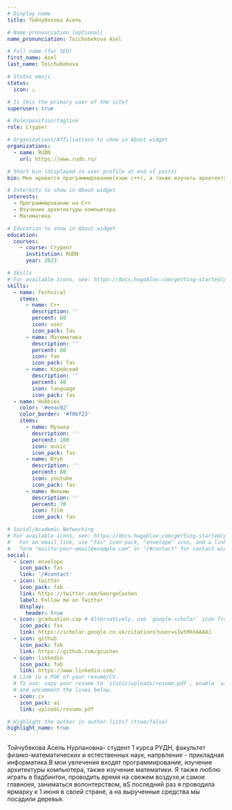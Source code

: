 ```yaml
---
# Display name
title: Тойчубекова Асель

# Name pronunciation (optional)
name_pronunciation: Toichubekova Asel

# Full name (for SEO)
first_name: Asel
last_name: Toichubekova

# Status emoji
status:
  icon: ☕️

# Is this the primary user of the site?
superuser: true

# Role/position/tagline
role: Студент 

# Organizations/Affiliations to show in About widget
organizations:
  - name: RUDN
    url: https://www.rudn.ru/

# Short bio (displayed in user profile at end of posts)
bio: Мне нравится программирование(язык с++), а также изучать архитектуру коспьютера.

# Interests to show in About widget
interests:
  - Программирование на С++
  - Изучение архитектуры компьютера
  - Математика

# Education to show in About widget
education:
  courses:
    - course: Студент 
      institution: RUDN
      year: 2023

# Skills
# For available icons, see: https://docs.hugoblox.com/getting-started/page-builder/#icons
skills:
  - name: Technical
    items:
      - name: C++
        description: ''
        percent: 60
        icon: user
        icon_pack: fas
      - name: Математика
        description: ''
        percent: 80
        icon: fax
        icon_pack: fas
      - name: Корейский
        description: ''
        percent: 40
        icon: language
        icon_pack: fas
  - name: Hobbies
    color: '#eeac02'
    color_border: '#f0bf23'
    items:
      - name: Музыка
        description: ''
        percent: 100
        icon: music
        icon_pack: fas
      - name: Ютуб 
        description: ''
        percent: 80
        icon: youtube
        icon_pack: fas
      - name: Фильмы
        description: ''
        percent: 70
        icon: film
        icon_pack: fas

# Social/Academic Networking
# For available icons, see: https://docs.hugoblox.com/getting-started/page-builder/#icons
#   For an email link, use "fas" icon pack, "envelope" icon, and a link in the
#   form "mailto:your-email@example.com" or "/#contact" for contact widget.
social:
  - icon: envelope
    icon_pack: fas
    link: '/#contact'
  - icon: twitter
    icon_pack: fab
    link: https://twitter.com/GeorgeCushen
    label: Follow me on Twitter
    display:
      header: true
  - icon: graduation-cap # Alternatively, use `google-scholar` icon from `ai` icon pack
    icon_pack: fas
    link: https://scholar.google.co.uk/citations?user=sIwtMXoAAAAJ
  - icon: github
    icon_pack: fab
    link: https://github.com/gcushen
  - icon: linkedin
    icon_pack: fab
    link: https://www.linkedin.com/
  # Link to a PDF of your resume/CV.
  # To use: copy your resume to `static/uploads/resume.pdf`, enable `ai` icons in `params.yaml`,
  # and uncomment the lines below.
  - icon: cv
    icon_pack: ai
    link: uploads/resume.pdf

# Highlight the author in author lists? (true/false)
highlight_name: true
---
```


Тойчубекова Асель Нурлановна- студент 1 курса РУДН, факультет физико-математических и естественных наук, напрвление - прикладная информатика.В мои увлечения входят программирование, изучение архитектуры компьютера, также изучение математики. Я также люблю играть в бадбинтон, проводить время на свежем воздухе,и самое главноея, заниматься волонтерством, вS последний раз я проводила ярмарку к 1 июня в своей стране, а на вырученные средства мы посадили деревья.
